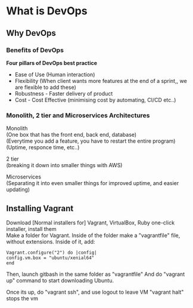 # What is DevOps
## Why DevOps

### Benefits of DevOps

**Four pillars of DevOps best practice**
- Ease of Use (Human interaction)
- Flexibility (When client wants more features at the end of a sprint,, we are flexible to add these)
- Robustness - Faster delivery of product
- Cost - Cost Effective (minimising cost by automating, CI/CD etc..)

### Monolith, 2 tier and Microservices Architectures
Monolith  
(One box that has the front end, back end, database)  
(Everytime you add a feature, you have to restart the entire program)  
(Uptime, responce time, etc..)  

2 tier  
(breaking it down into smaller things with AWS)

Microservices  
(Separating it into even smaller things for improved uptime, and easier updating)


## Installing Vagrant

Download [Normal installers for] Vagrant, VirtualBox, Ruby one-click installer, install them  
Make a folder for Vagrant. Inside of the folder make a "vagrantfile" file, without extensions.
Inside of it, add:  
  
```
Vagrant.configure("2") do |config|  
config.vm.box = "ubuntu/xenial64"  
end  
```

Then, launch gitbash in the same folder as "vagrantfile"
And do "vagrant up" command to start downloading Ubuntu.

Once its up, do "vagrant ssh", and use logout to leave VM
"vagrant halt" stops the vm
